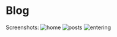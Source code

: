 # Blog
Screenshots:
![home](https://cloud.githubusercontent.com/assets/10329045/16715397/239eaf36-46fc-11e6-80bd-02e8b43ef195.png)
![posts](https://cloud.githubusercontent.com/assets/10329045/16715407/6dd08c64-46fc-11e6-84c5-dd67d7366a21.png)
![entering](https://cloud.githubusercontent.com/assets/10329045/16715411/85905d48-46fc-11e6-994e-c0a4a681f2d6.png)
